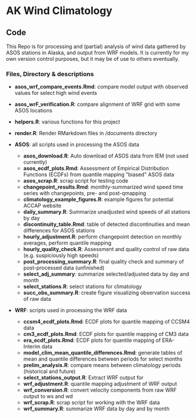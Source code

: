 # AK Wind Climatology
## Code
This Repo is for processing and (partial) analysis of wind data gathered by ASOS stations in Alaska, and output from WRF models. It is currently for my own version control purposes, but it may be of use to others eventually.

### Files, Directory & descriptions  
  
* **asos_wrf_compare_events.Rmd**: compare model output with observed values for select high wind events
* **asos_wrF_verification.R**: compare alignment of WRF grid with some ASOS locations
* **helpers.R**: various functions for this project
* **render.R**: Render RMarkdown files in /documents directory  
  
* **ASOS**: all scripts used in processing the ASOS data
	* **asos_download.R**: Auto download of ASOS data from IEM (not used currently)  
	* **asos_ecdf_plots.Rmd**: Assessment of Empirical Distribution Functions (ECDFs) from quantile mapping "biased" ASOS data  
	* **asos_scrap.R**: scrap script for testing code  
	* **changepoint_results.Rmd**: monthly-summarized wind speed time series with changepoints, pre- and post-qmapping  
	* **climatology_example_figures.R**: example figures for potential ACCAP website  
	* **daily_summary.R**: Summarize unadjusted wind speeds of all stations by day  
	* **discontinuity_table.Rmd**: table of detected discontinuities and mean differences for ASOS stations
	* **hourly_adjustment.R**: perform changepoint detection on monthly averages, perform quantile mapping
	* **hourly_quality_check.R**: Assessment and quality control of raw data (e.g. suspiciously high speeds)
	* **post_processing_summary.R**: final quality check and summary of post-processed data (unfinished)
	* **select_adj_summary**: summarize selected/adjusted data by day and month
	* **select_stations.R**: select stations for climatology
	* **succ_obs_summary.R**: create figure visualizing observation success of raw data
  
* **WRF**: scripts used in processing the WRF data  
	* **ccsm4_ecdf_plots.Rmd**: ECDF plots for quantile mapping of CCSM4 data
	* **cm3_ecdf_plots.Rmd**: ECDF plots for quantile mapping of CM3 data
	* **era_ecdf_plots.Rmd**: ECDF plots for quantile mapping of ERA-Interim data
	* **model_clim_mean_quantile_differences.Rmd**: generate tables of mean and quantile differences between periods for select months
	* **prelim_analysis.R**: compare means between climatology periods (historical and future)
	* **select_stations_output.R**: Extract WRF output for 
	* **wrf_adjustment.R**: quantile mapping adjustment of WRF output
	* **wrf_conversion.R**: convert velocity components from raw WRF output to ws and wd
	* **wrf_scrap.R**: scrap script for working with the WRF data
	* **wrf_summary.R**: summarize WRF data by day and by month
